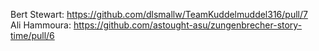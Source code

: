 Bert Stewart: https://github.com/dlsmallw/TeamKuddelmuddel316/pull/7 <br />
Ali Hammoura: https://github.com/astought-asu/zungenbrecher-story-time/pull/6 <br />